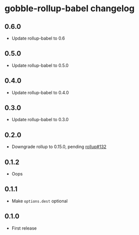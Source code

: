 # gobble-rollup-babel changelog

## 0.6.0

* Update rollup-babel to 0.6

## 0.5.0

* Update rollup-babel to 0.5.0

## 0.4.0

* Update rollup-babel to 0.4.0

## 0.3.0

* Update rollup-babel to 0.3.0

## 0.2.0

* Downgrade rollup to 0.15.0, pending [rollup#132](https://github.com/rollup/rollup/issues/132)

## 0.1.2

* Oops

## 0.1.1

* Make `options.dest` optional

## 0.1.0

* First release
